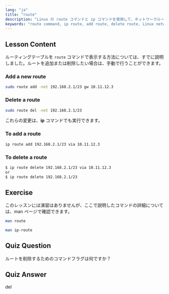 ```yaml
---
lang: "ja"
title: "route"
description: "Linux の route コマンドと ip コマンドを使用して、ネットワークルートを追加および削除する方法を学びます。初心者から中級者向けのルーティングテーブル管理を理解します。"
keywords: "route command, ip route, add route, delete route, Linux networking, routing table, Linux tutorial, beginner guide"
---
```


## Lesson Content

ルーティングテーブルを `route` コマンドで表示する方法については、すでに説明しました。ルートを追加または削除したい場合は、手動で行うことができます。

### Add a new route

```bash
sudo route add -net 192.168.2.1/23 gw 10.11.12.3
```

### Delete a route

```bash
sudo route del -net 192.168.2.1/23
```

これらの変更は、**ip** コマンドでも実行できます。

### To add a route

```bash
ip route add 192.168.2.1/23 via 10.11.12.3
```

### To delete a route

```bash
$ ip route delete 192.168.2.1/23 via 10.11.12.3
or
$ ip route delete 192.168.2.1/23
```

## Exercise

このレッスンには演習はありませんが、ここで説明したコマンドの詳細については、man ページで確認できます。

```bash
man route
```

```bash
man ip-route
```

## Quiz Question

ルートを削除するためのコマンドフラグは何ですか？

## Quiz Answer

del
